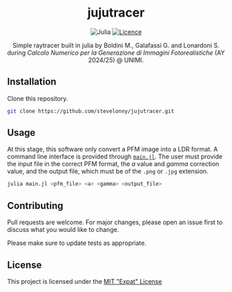 <div align="center">

# jujutracer
![Julia](https://img.shields.io/badge/-Julia-9558B2?style=for-the-badge&logo=julia&logoColor=white)
[![Licence](https://img.shields.io/github/license/Ileriayo/markdown-badges?style=for-the-badge)](./LICENCE.md)

Simple raytracer built in julia by Boldini M., Galafassi G. and Lonardoni S. during _Calcolo Numerico per la Generazione di Immagini Fotorealistiche_ (AY 2024/25) @ UNIMI.

</div>

## Installation

Clone this repository.

```bash
git clone https://github.com/stevelonny/jujutracer.git
```

## Usage
At this stage, this software only convert a PFM image into a LDR format. 
A command line interface is provided through [`main.jl`](main.jl).
The user must provide the input file in the correct PFM format, the _a_ value and _gamma_ correction value, and the output file, which must be of the `.png` or `.jpg` extension. 
```bash
julia main.jl <pfm_file> <a> <gamma> <output_file>
```

## Contributing

Pull requests are welcome. For major changes, please open an issue first
to discuss what you would like to change.

Please make sure to update tests as appropriate.

## License
This project is licensed under the [MIT "Expat" License](LICENCE.md)

